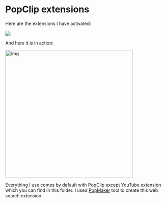 # PopClip extensions

Here are the extensions I have activated:

![](https://i.imgur.com/PS3HFvS.png)

And here it is in action:

<img src="https://i.imgur.com/dxt2qjK.png" width="400" alt="img">

Everything I use comes by default with PopClip except YouTube extension which you can find in this folder. I used [PopMaker](http://brettterpstra.com/2014/05/12/popmaker-popclip-extension-generator/) tool to create this web search extension.
